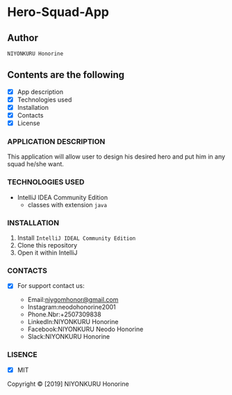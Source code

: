 # Hero-Squad-App

## Author 

`NIYONKURU Honorine`




## Contents are the following
  - [x] App description
  - [x]  Technologies used
  - [x]  Installation
  - [x]  Contacts
  - [x]  License

### APPLICATION DESCRIPTION

This application will allow user to design his desired hero and put him in any squad he/she want.

 ### TECHNOLOGIES USED
 + IntelliJ IDEA Community Edition
    + classes with extension `java`
    
  ### INSTALLATION
 
 1. Install  `IntelliJ IDEAL Community Edition`
 2. Clone this repository
 3. Open it within IntelliJ
   
  ### CONTACTS
  
  
- [X]  For support contact us:

     +  Email:niygomhonor@gmail.com
     +  Instagram:neodohonorine2001
     +  Phone.Nbr:+2507309838
     +  LinkedIn:NIYONKURU Honorine
     +  Facebook:NIYONKURU Neodo Honorine
     +  Slack:NIYONKURU Honorine
### LISENCE
- [x] MIT

Copyright &copy; [2019] NIYONKURU Honorine